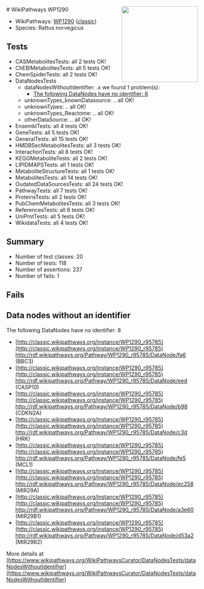 <img style="float: right; width: 200px" src="https://upload.wikimedia.org/wikipedia/commons/thumb/8/83/Wplogo_with_text_500.png/640px-Wplogo_with_text_500.png" />
# WikiPathways WP1290

* WikiPathways: [WP1290](https://wikipathways.org/pathways/WP1290) ([classic](https://classic.wikipathways.org/instance/WP1290))
* Species: Rattus norvegicus
## Tests
* CASMetabolitesTests: all 2 tests OK!
* ChEBIMetabolitesTests: all 5 tests OK!
* ChemSpiderTests: all 2 tests OK!
* DataNodesTests
    * dataNodesWithoutIdentifier: .x we found 1 problem(s):
        * [The following DataNodes have no identifier: 8](#d2d32fa7)
    * unknownTypes_knownDatasource: .. all OK!
    * unknownTypes: .. all OK!
    * unknownTypes_Reactome: .. all OK!
    * otherDataSource: .. all OK!
* EnsemblTests: all 4 tests OK!
* GeneTests: all 5 tests OK!
* GeneralTests: all 15 tests OK!
* HMDBSecMetabolitesTests: all 3 tests OK!
* InteractionTests: all 8 tests OK!
* KEGGMetaboliteTests: all 2 tests OK!
* LIPIDMAPSTests: all 1 tests OK!
* MetaboliteStructureTests: all 1 tests OK!
* MetabolitesTests: all 14 tests OK!
* OudatedDataSourcesTests: all 24 tests OK!
* PathwayTests: all 7 tests OK!
* ProteinsTests: all 2 tests OK!
* PubChemMetabolitesTests: all 3 tests OK!
* ReferencesTests: all 6 tests OK!
* UniProtTests: all 5 tests OK!
* WikidataTests: all 4 tests OK!


## Summary

* Number of test classes: 20
* Number of tests: 118
* Number of assertions: 237
* Number of fails: 1

## Fails

<a name="d2d32fa7" />

## Data nodes without an identifier

The following DataNodes have no identifier: 8

* [http://classic.wikipathways.org/instance/WP1290_r95785](http://classic.wikipathways.org/instance/WP1290_r95785) http://rdf.wikipathways.org/Pathway/WP1290_r95785/DataNode/fa6 (BBC3)
* [http://classic.wikipathways.org/instance/WP1290_r95785](http://classic.wikipathways.org/instance/WP1290_r95785) http://rdf.wikipathways.org/Pathway/WP1290_r95785/DataNode/eed (CASP10)
* [http://classic.wikipathways.org/instance/WP1290_r95785](http://classic.wikipathways.org/instance/WP1290_r95785) http://rdf.wikipathways.org/Pathway/WP1290_r95785/DataNode/b98 (CDKN2A)
* [http://classic.wikipathways.org/instance/WP1290_r95785](http://classic.wikipathways.org/instance/WP1290_r95785) http://rdf.wikipathways.org/Pathway/WP1290_r95785/DataNode/c3d (HRK)
* [http://classic.wikipathways.org/instance/WP1290_r95785](http://classic.wikipathways.org/instance/WP1290_r95785) http://rdf.wikipathways.org/Pathway/WP1290_r95785/DataNode/fe5 (MCL1)
* [http://classic.wikipathways.org/instance/WP1290_r95785](http://classic.wikipathways.org/instance/WP1290_r95785) http://rdf.wikipathways.org/Pathway/WP1290_r95785/DataNode/ec258 (MIR29A)
* [http://classic.wikipathways.org/instance/WP1290_r95785](http://classic.wikipathways.org/instance/WP1290_r95785) http://rdf.wikipathways.org/Pathway/WP1290_r95785/DataNode/a3e60 (MIR29B1)
* [http://classic.wikipathways.org/instance/WP1290_r95785](http://classic.wikipathways.org/instance/WP1290_r95785) http://rdf.wikipathways.org/Pathway/WP1290_r95785/DataNode/d53a2 (MIR29B2)


More details at [https://www.wikipathways.org/WikiPathwaysCurator/DataNodesTests/dataNodesWithoutIdentifier](https://www.wikipathways.org/WikiPathwaysCurator/DataNodesTests/dataNodesWithoutIdentifier)

